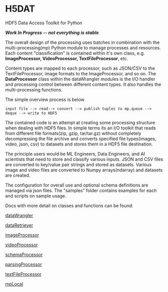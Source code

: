 # H5DAT
HDF5 Data Access Toolkit for Python 

***Work In Progress -- not everything is stable***

The overall design of the processing uses batches in combination with the multi-processing(mp) 
Python module to manage processes and resources. Each content "classification" is contained within 
it's own class, e.g. **ImageProcessor, VideoProcessor, TextFileProcessor**, etc. 

Content types are mapped to each processor, such as JSON/CSV to the TextFileProcessor, image formats
to the ImageProcessor, and so on. The **DataProcessor** class within the dataWrangler modules is the I/O
handler and processing control between different content types. It also handles the multi-processing functions.

The simple overview process is below


    input file --> read--> convert --> publish tuples to mp.queue --> deque --> write to HDF5

The contained code is an attempt at creating some processing structure when dealing with HDF5 files.
In simple terms its an I/O toolkit that reads from different file formats(zip, gzip, tar/tar.gz)
without completely decompressing the file archive and converts specified file types(images, video,
json, csv) to datasets and stores them in a HDF5 file destination.

The principle users would be ML Engineers, Data Engineers, and AI scientists that need to store
and classify various inputs. JSON and CSV files are converted to key/value pair strings and stored
as datasets. Various image and video files are converted to Numpy arrays(ndarray) and datasets are
created.

The configuration for overall use and optional schema definitions are managed via json files. 
The "samples" folder contains examples for each and scripts on sample usage.

Docs with more detail on classes and functions can be found:

[dataWrangler](hdfa/src/hdfa/htmldoc/dataWrangler.html)

[dataRetriever](hdfa/src/hdfa/htmldoc/dataRetriever.html)

[imageProcessor](hdfa/src/hdfa/htmldoc/imageProcessor.html)

[videoProcessor](hdfa/src/hdfa/htmldoc/videoProcessor.html)

[schemaProcessor](hdfa/src/hdfa/htmldoc/schemaProcessor.html)

[parsingProcessor](hdfa/src/hdfa/htmldoc/parsingProcessor.html)

[textFileProcessor](hdfa/src/hdfa/htmldoc/textFileProcessor.html)

[mpLocal](hdfa/src/hdfa/htmldoc/mpLocal.html)

